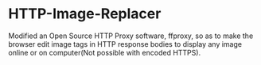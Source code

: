 # HTTP-Image-Replacer
Modified an Open Source HTTP Proxy software, ffproxy, so as to make the browser edit image tags in HTTP response bodies to display any image online or on computer(Not possible with encoded HTTPS).
